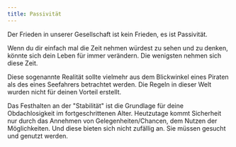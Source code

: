 ```yaml
---
title: Passivität
---
```


Der Frieden in unserer Gesellschaft ist kein Frieden, es ist Passivität.  

Wenn du dir einfach mal die Zeit nehmen würdest zu sehen und zu denken, könnte sich dein Leben für immer verändern.  Die wenigsten nehmen sich diese Zeit.  

Diese sogenannte Realität sollte vielmehr aus dem Blickwinkel eines Piraten als des eines Seefahrers betrachtet werden.  Die Regeln in dieser Welt wurden nicht für deinen Vorteil erstellt.  

Das Festhalten an der "Stabilität" ist die Grundlage für deine Obdachlosigkeit im fortgeschrittenen Alter.  Heutzutage kommt Sicherheit nur durch das Annehmen von Gelegenheiten/Chancen, dem Nutzen der Möglichkeiten.  Und diese bieten sich nicht zufällig an.  Sie müssen gesucht und genutzt werden.  
